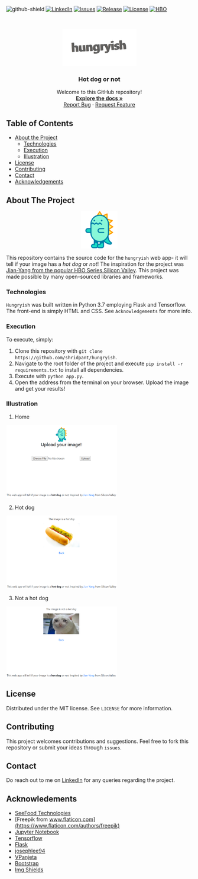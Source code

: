 ![github-shield]
[![LinkedIn][linkedin-shield]][linkedin-url]
[![Issues][issues]][issues-url]
[![Release][release]][release-url]
[![License][license]][license-url]
[![HBO][hbo]][hbo-url]

<br />
<p align="center">
  <a href="https://github.com/shridpant/hungryish">
    <img src="static/logo.png" alt="Logo" width="200" height="100">
  </a>
  <h3 align="center">Hot dog or not</h3>
  <p align="center">
    Welcome to this GitHub repository!
    <br />
    <a href="https://github.com/shridpant/hungryish"><strong>Explore the docs »</strong></a>
    <br />
    <a href="https://github.com/shridpant/hungryish/issues">Report Bug</a>
    ·
    <a href="https://github.com/shridpant/hungryish/issues">Request Feature</a>
  </p>
</p>

<!-- TABLE OF CONTENTS -->
## Table of Contents

* [About the Project](#about-the-project)
    * [Technologies](#technologies)
    * [Execution](#execution)
    * [Illustration](#illustration)
* [License](#license)
* [Contributing](#contributing)
* [Contact](#contact)
* [Acknowledgements](#acknowledgements)

<!-- ABOUT THE PROJECT -->
## About The Project

<p align="center">
    <img src="static/dinosaur.svg" alt="Dino" width="100">
</p>

This repository contains the source code for the `hungryish` web app- it will tell if your image has a *hot dog* or *not*! The inspiration for the project was <a href="https://www.hbo.com/silicon-valley" target="_blank">Jian-Yang from the popular HBO Series Silicon Valley</a>. This project was made possible by many open-sourced libraries and frameworks.

### Technologies

`Hungryish` was built written in Python 3.7 employing Flask and Tensorflow. The front-end is simply HTML and CSS. See `Acknowledgements` for more info.

### Execution

To execute, simply:
  1. Clone this repository with `git clone https://github.com/shridpant/hungryish`. 
  2. Navigate to the root folder of the project and execute `pip install -r requirements.txt` to install all dependencies.
  3. Execute with `python app.py`.
  4. Open the address from the terminal on your browser. Upload the image and get your results!

### Illustration

1. Home 

<img src="static/screenshot.PNG" alt="Home" width="300">

2. Hot dog

<img src="static/ss-hotdog.PNG" alt="Hot dog" width="300">

3. Not a hot dog

<img src="static/ss-not.PNG" alt="Not hot dog" width="300">

<!-- LICENSE -->
## License

Distributed under the MIT license. See `LICENSE` for more information.

## Contributing

This project welcomes contributions and suggestions. Feel free to fork this repository or submit your ideas through `issues`.

<!-- CONTACT -->
## Contact

Do reach out to me on [LinkedIn](https://www.linkedin.com/in/shridpant/) for any queries regarding the project.

<!-- ACKNOWLEDGEMENTS -->
## Acknowledements
* [SeeFood Technologies](https://www.seefoodtechnologies.com/nothotdog/)
* [Freepik from www.flaticon.com](https://www.flaticon.com/authors/freepik)     
* [Jupyter Notebook](https://jupyter.org/)
* [Tensorflow](https://github.com/tensorflow/tensorflow)
* [Flask](https://flask.palletsprojects.com/en/1.1.x/)
* [josephlee94](https://github.com/josephlee94/intuitive-deep-learning)
* [VPanjeta](https://github.com/VPanjeta/hotdog-or-not-hotdog)
* [Bootstrap](https://getbootstrap.com/)
* [Img Shields](https://shields.io)

<!-- MARKDOWN LINKS & IMAGES -->
[release]: https://img.shields.io/github/v/release/shridpant/hungryish?include_prereleases
[release-url]: https://github.com/shridpant/hungryish/releases/tag/alpha
[issues]: https://img.shields.io/github/issues-raw/shridpant/hungryish
[issues-url]: https://github.com/shridpant/hungryish/issues
[license]: https://img.shields.io/apm/l/vim-mode
[license-url]: https://github.com/shridpant/hungryish/blob/master/LICENSE
[hbo]: https://img.shields.io/badge/-HBO-lightgrey
[hbo-url]: https://www.hbo.com/silicon-valley
[linkedin-shield]: https://github.com/shridpant/stockie/blob/main/static/readme/linkedin.svg
[linkedin-url]: https://www.linkedin.com/in/shridpant/
[github-shield]: https://img.shields.io/github/followers/shridpant?style=social
